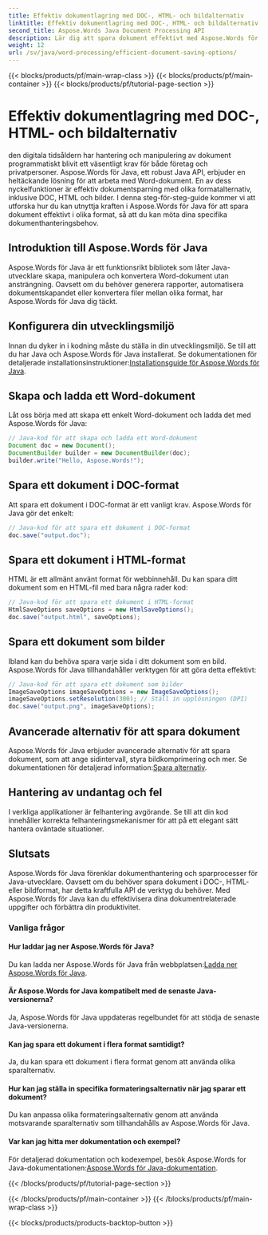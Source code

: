 ```yaml
---
title: Effektiv dokumentlagring med DOC-, HTML- och bildalternativ
linktitle: Effektiv dokumentlagring med DOC-, HTML- och bildalternativ
second_title: Aspose.Words Java Document Processing API
description: Lär dig att spara dokument effektivt med Aspose.Words för Java. Den här steg-för-steg-guiden täcker DOC-, HTML- och bildalternativ, vilket förbättrar dina färdigheter i dokumenthantering.
weight: 12
url: /sv/java/word-processing/efficient-document-saving-options/
---
```


{{< blocks/products/pf/main-wrap-class >}}
{{< blocks/products/pf/main-container >}}
{{< blocks/products/pf/tutorial-page-section >}}

# Effektiv dokumentlagring med DOC-, HTML- och bildalternativ

den digitala tidsåldern har hantering och manipulering av dokument programmatiskt blivit ett väsentligt krav för både företag och privatpersoner. Aspose.Words för Java, ett robust Java API, erbjuder en heltäckande lösning för att arbeta med Word-dokument. En av dess nyckelfunktioner är effektiv dokumentsparning med olika formatalternativ, inklusive DOC, HTML och bilder. I denna steg-för-steg-guide kommer vi att utforska hur du kan utnyttja kraften i Aspose.Words för Java för att spara dokument effektivt i olika format, så att du kan möta dina specifika dokumenthanteringsbehov.


## Introduktion till Aspose.Words för Java

Aspose.Words för Java är ett funktionsrikt bibliotek som låter Java-utvecklare skapa, manipulera och konvertera Word-dokument utan ansträngning. Oavsett om du behöver generera rapporter, automatisera dokumentskapandet eller konvertera filer mellan olika format, har Aspose.Words för Java dig täckt.

## Konfigurera din utvecklingsmiljö

Innan du dyker in i kodning måste du ställa in din utvecklingsmiljö. Se till att du har Java och Aspose.Words för Java installerat. Se dokumentationen för detaljerade installationsinstruktioner:[Installationsguide för Aspose.Words för Java](https://releases.aspose.com/words/java/).

## Skapa och ladda ett Word-dokument

Låt oss börja med att skapa ett enkelt Word-dokument och ladda det med Aspose.Words för Java:

```java
// Java-kod för att skapa och ladda ett Word-dokument
Document doc = new Document();
DocumentBuilder builder = new DocumentBuilder(doc);
builder.write("Hello, Aspose.Words!");
```

## Spara ett dokument i DOC-format

Att spara ett dokument i DOC-format är ett vanligt krav. Aspose.Words för Java gör det enkelt:

```java
// Java-kod för att spara ett dokument i DOC-format
doc.save("output.doc");
```

## Spara ett dokument i HTML-format

HTML är ett allmänt använt format för webbinnehåll. Du kan spara ditt dokument som en HTML-fil med bara några rader kod:

```java
// Java-kod för att spara ett dokument i HTML-format
HtmlSaveOptions saveOptions = new HtmlSaveOptions();
doc.save("output.html", saveOptions);
```

## Spara ett dokument som bilder

Ibland kan du behöva spara varje sida i ditt dokument som en bild. Aspose.Words för Java tillhandahåller verktygen för att göra detta effektivt:

```java
// Java-kod för att spara ett dokument som bilder
ImageSaveOptions imageSaveOptions = new ImageSaveOptions();
imageSaveOptions.setResolution(300); // Ställ in upplösningen (DPI)
doc.save("output.png", imageSaveOptions);
```

## Avancerade alternativ för att spara dokument

 Aspose.Words för Java erbjuder avancerade alternativ för att spara dokument, som att ange sidintervall, styra bildkomprimering och mer. Se dokumentationen för detaljerad information:[Spara alternativ](https://reference.aspose.com/words/java/com.aspose.words/saveoptions/).

## Hantering av undantag och fel

I verkliga applikationer är felhantering avgörande. Se till att din kod innehåller korrekta felhanteringsmekanismer för att på ett elegant sätt hantera oväntade situationer.

## Slutsats

Aspose.Words för Java förenklar dokumenthantering och sparprocesser för Java-utvecklare. Oavsett om du behöver spara dokument i DOC-, HTML- eller bildformat, har detta kraftfulla API de verktyg du behöver. Med Aspose.Words för Java kan du effektivisera dina dokumentrelaterade uppgifter och förbättra din produktivitet.

### Vanliga frågor

#### Hur laddar jag ner Aspose.Words för Java?

 Du kan ladda ner Aspose.Words för Java från webbplatsen:[Ladda ner Aspose.Words för Java](https://releases.aspose.com/words/java/).

#### Är Aspose.Words for Java kompatibelt med de senaste Java-versionerna?

Ja, Aspose.Words för Java uppdateras regelbundet för att stödja de senaste Java-versionerna.

#### Kan jag spara ett dokument i flera format samtidigt?

Ja, du kan spara ett dokument i flera format genom att använda olika sparalternativ.

#### Hur kan jag ställa in specifika formateringsalternativ när jag sparar ett dokument?

Du kan anpassa olika formateringsalternativ genom att använda motsvarande sparalternativ som tillhandahålls av Aspose.Words för Java.

#### Var kan jag hitta mer dokumentation och exempel?

 För detaljerad dokumentation och kodexempel, besök Aspose.Words for Java-dokumentationen:[Aspose.Words för Java-dokumentation](https://reference.aspose.com/words/java/).

{{< /blocks/products/pf/tutorial-page-section >}}

{{< /blocks/products/pf/main-container >}}
{{< /blocks/products/pf/main-wrap-class >}}

{{< blocks/products/products-backtop-button >}}
